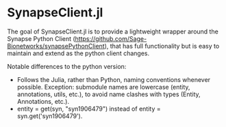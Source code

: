 # SynapseClient.jl
The goal of SynapseClient.jl is to provide a lightweight wrapper around the Synapse Python Client (https://github.com/Sage-Bionetworks/synapsePythonClient), that has full functionality but is easy to maintain and extend as the python client changes.

Notable differences to the python version:
- Follows the Julia, rather than Python, naming conventions whenever possible. Exception: submodule names are lowercase (entity, annotations, utils, etc.), to avoid name clashes with types (Entity, Annotations, etc.).
- entity = get(syn, "syn1906479") instead of entity = syn.get('syn1906479').

